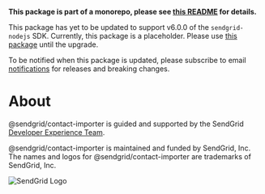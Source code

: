 **This package is part of a monorepo, please see [this README](https://github.com/sendgrid/sendgrid-nodejs/blob/master/README.md) for details.**

This package has yet to be updated to support v6.0.0 of the `sendgrid-nodejs` SDK. Currently, this package is a placeholder. Please use [this package](https://www.npmjs.com/package/sendgrid) until the upgrade.

To be notified when this package is updated, please subscribe to email [notifications](https://dx.sendgrid.com/newsletter/nodejs) for releases and breaking changes.

<a name="about"></a>
# About

@sendgrid/contact-importer is guided and supported by the SendGrid [Developer Experience Team](mailto:dx@sendgrid.com).

@sendgrid/contact-importer is maintained and funded by SendGrid, Inc. The names and logos for @sendgrid/contact-importer are trademarks of SendGrid, Inc.

![SendGrid Logo](https://uiux.s3.amazonaws.com/2016-logos/email-logo%402x.png)